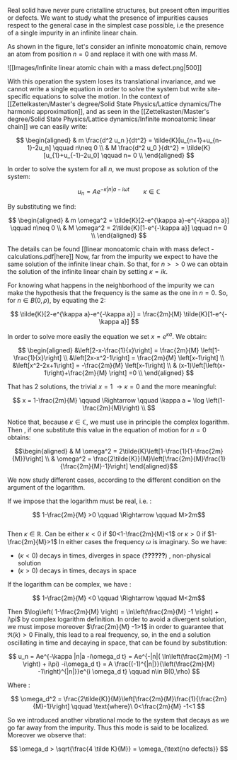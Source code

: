 Real solid have never pure cristalline structures, but present often impurities or defects.
We want to study what the presence of impurities causes respect to the general case in the simplest case possible, i.e the presence of a single impurity in an infinite linear chain.

As shown in the figure, let's consider an infinite monoatomic chain, remove an atom from position $n=0$ and replace it with one with mass $M$.

![[Images/Infinite linear atomic chain with a mass defect.png|500]]


With this operation the system loses its translational invariance, and we cannot write a single equation in order to solve the system but write site-specific equations to solve the motion.
In the context of [[Zettelkasten/Master's degree/Solid State Physics/Lattice dynamics/The harmonic approximation]], and as seen in the [[Zettelkasten/Master's degree/Solid State Physics/Lattice dynamics/Infinite monoatomic linear chain]] we can easily write:

$$ 
\begin{aligned}
& m \frac{d^2 u_n }{dt^2} = \tilde{K}[u_{n+1}+u_{n-1}-2u_n] \qquad n\neq 0 \\
& M \frac{d^2 u_0 }{dt^2} = \tilde{K}[u_{1}+u_{-1}-2u_0] \qquad n= 0 \\
\end{aligned}
$$

In order to solve the system for all $n$, we must propose as solution of the system:

$$ u_n = Ae^{-\kappa |n|a -i\omega t} \qquad \kappa \in \mathbb{C} $$

By substituting we find:

$$ 
\begin{aligned}
& m \omega^2 = \tilde{K}[2-e^{\kappa a}-e^{-\kappa a}] \qquad n\neq 0 \\
& M \omega^2 = 2\tilde{K}[1-e^{-\kappa a}] \qquad n= 0 \\
\end{aligned}
$$

The details can be found [[linear monoatomic chain with mass defect - calculations.pdf|here]]
Now, far from the impurity we expect to have the same solution of the infinite linear chain. So that, for $n>>0$ we can obtain the solution of the infinite linear chain by setting $\kappa = ik$.

For knowing what happens in the neighborhood of the impurity we can make the hypothesis that the frequency is the same as the one in $n=0$.
So, for $n\in B(0,\rho)$, by equating the 2:

$$ \tilde{K}[2-e^{\kappa a}-e^{-\kappa a}] = \frac{2m}{M} \tilde{K}[1-e^{-\kappa a}] $$

In order to solve more easily the equation we set $x=e^{\kappa a}$. We obtain:

$$ \begin{aligned}
&\left[2-x-\frac{1}{x}\right] = \frac{2m}{M} \left[1-\frac{1}{x}\right] \\
&\left[2x-x^2-1\right] = \frac{2m}{M} \left[x-1\right] \\
&\left[x^2-2x+1\right] = -\frac{2m}{M} \left[x-1\right] \\
& (x-1)\left[\left(x-1\right)+\frac{2m}{M} \right] =0 \\
\end{aligned} $$

That has 2 solutions, the trivial $x=1\ \to \kappa =0$ and the more meaningful:

$$ x = 1-\frac{2m}{M} \qquad \Rightarrow \qquad \kappa a = \log \left(1-\frac{2m}{M}\right) \\ $$

Notice that, because $\kappa \in \mathbb{C}$, we must use in principle the complex logarithm.
Then , if one substitute this value in the equation of motion for $n= 0$ obtains:

$$\begin{aligned} & M \omega^2 = 2\tilde{K}\left[1-\frac{1}{1-\frac{2m}{M}}\right]  \\
& \omega^2 = \frac{2\tilde{K}}{M}\left[\frac{2m}{M}\frac{1}{\frac{2m}{M}-1}\right] 
\end{aligned}$$

We now study different cases, according to the different condition on the argument of the logarithm.

If we impose that the logarithm must be real, i.e. :

$$ 1-\frac{2m}{M} >0  \qquad \Rightarrow \qquad M>2m$$  
Then $\kappa \in \mathbb{R}$.  Can be either $\kappa < 0$ if $0<1-\frac{2m}{M}<1$ or $\kappa > 0$ if $1-\frac{2m}{M}>1$ 
In either cases the frequency $\omega$ is imaginary.
So we have:
- $(\kappa < 0)$ decays in times, diverges in space (**??????**) , non-physical solution
- $(\kappa > 0)$ decays in times, decays in space

If the logarithm can be complex, we have :

$$ 1-\frac{2m}{M} <0  \qquad \Rightarrow \qquad M<2m$$

Then $\log\left( 1-\frac{2m}{M} \right) = \ln\left(\frac{2m}{M} -1 \right) + i\pi$ by complex logarithm definition.
In order to avoid a divergent solution, we must impose moreover $\frac{2m}{M} -1>1$ in order to guarantee that $\Re(k)>0$
Finally, this lead to a real frequency, so, in the end a solution oscillating in time and decaying in space, that can be found by substitution:

$$ u_n = Ae^{-\kappa |n|a -i\omega_d t} = Ae^{-|n|( \ln\left(\frac{2m}{M} -1 \right) + i\pi) -i\omega_d t} = A \frac{(-1)^{|n|}}{\left(\frac{2m}{M} -1\right)^{|n|}}e^{i \omega_d t} \qquad n\in B(0,\rho)  $$

Where :

$$ \omega_d^2 = \frac{2\tilde{K}}{M}\left[\frac{2m}{M}\frac{1}{\frac{2m}{M}-1}\right] \qquad \text{where}\ 0<\frac{2m}{M} -1<1  $$

So we introduced another vibrational mode to the system that decays as we go far away from the impurity. Thus this mode is said to be localized.
Moreover we observe that:

$$ \omega_d > \sqrt{\frac{4 \tilde K}{M}} = \omega_{\text{no defects}} $$

